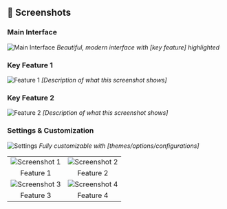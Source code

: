 ## 📸 Screenshots

### Main Interface
![Main Interface](docs/screenshots/screenshot-main.png)
*Beautiful, modern interface with [key feature] highlighted*

### Key Feature 1
![Feature 1](docs/screenshots/screenshot-feature-1.png)
*[Description of what this screenshot shows]*

### Key Feature 2
![Feature 2](docs/screenshots/screenshot-feature-2.png)
*[Description of what this screenshot shows]*

### Settings & Customization
![Settings](docs/screenshots/screenshot-settings.png)
*Fully customizable with [themes/options/configurations]*

<!-- Alternative: Grid Layout -->

<table>
  <tr>
    <td><img src="docs/screenshots/screenshot-1.png" alt="Screenshot 1"></td>
    <td><img src="docs/screenshots/screenshot-2.png" alt="Screenshot 2"></td>
  </tr>
  <tr>
    <td align="center">Feature 1</td>
    <td align="center">Feature 2</td>
  </tr>
  <tr>
    <td><img src="docs/screenshots/screenshot-3.png" alt="Screenshot 3"></td>
    <td><img src="docs/screenshots/screenshot-4.png" alt="Screenshot 4"></td>
  </tr>
  <tr>
    <td align="center">Feature 3</td>
    <td align="center">Feature 4</td>
  </tr>
</table>
